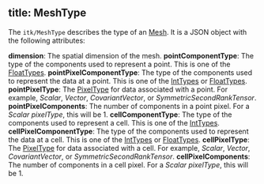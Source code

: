 title: MeshType
---

The `itk/MeshType` describes the type of an [Mesh](./Mesh.html). It is a JSON object with the following attributes:

**dimension**: The spatial dimension of the mesh.
**pointComponentType**: The type of the components used to represent a point. This is one of the [FloatTypes](https://github.com/InsightSoftwareConsortium/itk-wasm/blob/main/src/FloatTypes.js).
**pointPixelComponentType**: The type of the components used to represent the data at a point. This is one of the [IntTypes](https://github.com/InsightSoftwareConsortium/itk-wasm/blob/main/src/IntTypes.js) or [FloatTypes](https://github.com/InsightSoftwareConsortium/itk-wasm/blob/main/src/core/FloatTypes.ts).
**pointPixelType**: The [PixelType](https://github.com/InsightSoftwareConsortium/itk-wasm/blob/main/src/core/PixelTypes.ts) for data associated with a point. For example, *Scalar*, *Vector*, *CovariantVector*, or *SymmetricSecondRankTensor*.
**pointPixelComponents**: The number of components in a point pixel. For a *Scalar* *pixelType*, this will be 1.
**cellComponentType**: The type of the components used to represent a cell. This is one of the [IntTypes](https://github.com/InsightSoftwareConsortium/itk-wasm/blob/main/src/core/IntTypes.ts).
**cellPixelComponentType**: The type of the components used to represent the data at a cell. This is one of the [IntTypes](https://github.com/InsightSoftwareConsortium/itk-wasm/blob/main/src/IntTypes.js) or [FloatTypes](https://github.com/InsightSoftwareConsortium/itk-wasm/blob/main/src/core/FloatTypes.ts).
**cellPixelType**: The [PixelType](https://github.com/InsightSoftwareConsortium/itk-wasm/blob/main/src/core/PixelTypes.ts) for data associated with a cell. For example, *Scalar*, *Vector*, *CovariantVector*, or *SymmetricSecondRankTensor*.
**cellPixelComponents**: The number of components in a cell pixel. For a *Scalar* *pixelType*, this will be 1.
